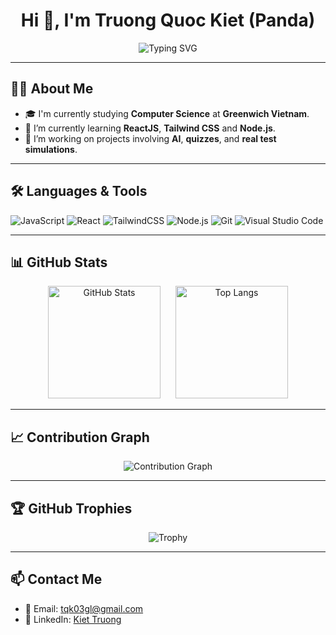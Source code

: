 <h1 align="center">Hi 👋, I'm Truong Quoc Kiet (Panda)</h1>
<p align="center">
  <img src="https://readme-typing-svg.demolab.com?font=Fira+Code&size=24&pause=1000&center=true&width=435&lines=I'm+a+Web+Developer;Student+at+Greenwich+Vietnam;Love+ReactJS+%26+AI+Projects" alt="Typing SVG" />
</p>

---

## 🧑‍💻 About Me

- 🎓 I'm currently studying **Computer Science** at **Greenwich Vietnam**.
- 🌱 I’m currently learning **ReactJS**, **Tailwind CSS** and **Node.js**.
- 🔭 I’m working on projects involving **AI**, **quizzes**, and **real test simulations**.

---

## 🛠️ Languages & Tools

![JavaScript](https://img.shields.io/badge/-JavaScript-black?style=flat-square&logo=javascript)
![React](https://img.shields.io/badge/-React-blue?style=flat-square&logo=react)
![TailwindCSS](https://img.shields.io/badge/-TailwindCSS-06B6D4?style=flat-square&logo=tailwindcss&logoColor=white)
![Node.js](https://img.shields.io/badge/-Node.js-green?style=flat-square&logo=node.js)
![Git](https://img.shields.io/badge/-Git-orange?style=flat-square&logo=git)
![Visual Studio Code](https://img.shields.io/badge/-VSCode-007ACC?style=flat-square&logo=visual-studio-code)

---

## 📊 GitHub Stats

<p align="center">
  <img height="180em" src="https://github-readme-stats.vercel.app/api?username=Panda102903&show_icons=true&theme=dracula" alt="GitHub Stats" style="margin-right: 20px;" />
  <img height="180em" src="https://github-readme-stats.vercel.app/api/top-langs/?username=Panda102903&layout=compact&theme=dracula" alt="Top Langs" />
</p>

---

## 📈 Contribution Graph

<p align="center">
  <img src="https://github-readme-activity-graph.vercel.app/graph?username=Panda102903&theme=dracula" alt="Contribution Graph"/>
</p>

---

## 🏆 GitHub Trophies

<p align="center">
  <img src="https://github-profile-trophy.vercel.app/?username=Panda102903&theme=radical&no-frame=true&no-bg=true&margin-w=10" alt="Trophy" />
</p>

---

## 📫 Contact Me

- 📧 Email: tqk03gl@gmail.com  
- 💼 LinkedIn: [Kiet Truong](https://www.linkedin.com/in/kiet-truong-724489347/)
